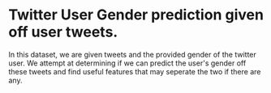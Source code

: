 # Twitter User Gender prediction given off user tweets.  
In this dataset, we are given tweets and the provided gender of the twitter user. We attempt at determining if we can predict the user's gender off these tweets and find useful features that may seperate the two if there are any.
